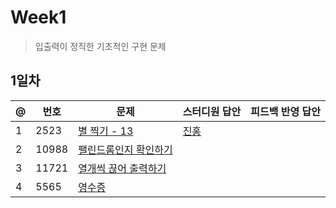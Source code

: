# Week1
> 입출력이 정직한 기초적인 구현 문제
## 1일차
@ | 번호 | 문제 | 스터디원 답안 | 피드백 반영 답안
---- | ------ | -------- | -------- | --------
1 | 2523 | [별 찍기 - 13](https://www.acmicpc.net/problem/2523) | [진홍](bj2523_kjh.java) |
2 | 10988 | [팰린드롬인지 확인하기](https://www.acmicpc.net/problem/10988) |
3 | 11721 | [열개씩 끊어 출력하기](https://www.acmicpc.net/problem/11721) ||
4 | 5565 | [영수증](https://www.acmicpc.net/problem/5565) ||